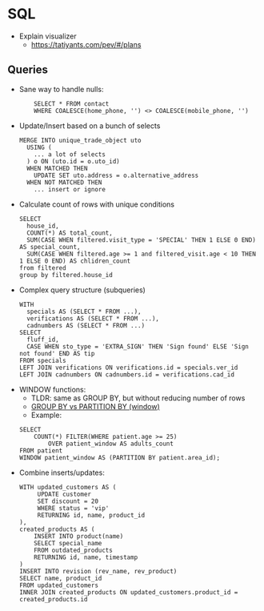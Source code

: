 # SQL
* Explain visualizer
    * https://tatiyants.com/pev/#/plans

## Queries
* Sane way to handle nulls:
    ```
        SELECT * FROM contact
        WHERE COALESCE(home_phone, '') <> COALESCE(mobile_phone, '')
    ```
* Update/Insert based on a bunch of selects
    ```
    MERGE INTO unique_trade_object uto
      USING (
        ... a lot of selects
      ) o ON (uto.id = o.uto_id)
      WHEN MATCHED THEN
        UPDATE SET uto.address = o.alternative_address
      WHEN NOT MATCHED THEN
        ... insert or ignore
    ```
* Calculate count of rows with unique conditions
    ```
    SELECT 
      house_id,
      COUNT(*) AS total_count,
      SUM(CASE WHEN filtered.visit_type = 'SPECIAL' THEN 1 ELSE 0 END) AS special_count,
      SUM(CASE WHEN filtered.age >= 1 and filtered_visit.age < 10 THEN 1 ELSE 0 END) AS chlidren_count
    from filtered
    group by filtered.house_id
    ```
* Complex query structure (subqueries)
    ```
    WITH 
      specials AS (SELECT * FROM ...),
      verifications AS (SELECT * FROM ...),
      cadnumbers AS (SELECT * FROM ...)
    SELECT 
      fluff_id,
      CASE WHEN sto_type = 'EXTRA_SIGN' THEN 'Sign found' ELSE 'Sign not found' END AS tip
    FROM specials
    LEFT JOIN verifications ON verifications.id = specials.ver_id
    LEFT JOIN cadnumbers ON cadnumbers.id = verifications.cad_id
    ```
* WINDOW functions:
    * TLDR: same as GROUP BY, but without reducing number of rows
    * [GROUP BY vs PARTITION BY (window)](https://stackoverflow.com/questions/2404565/sql-server-difference-between-partition-by-and-group-by)
    * Example:
    ```
    SELECT
        COUNT(*) FILTER(WHERE patient.age >= 25)
            OVER patient_window AS adults_count
    FROM patient
    WINDOW patient_window AS (PARTITION BY patient.area_id);
    ```
* Combine inserts/updates:
    ```
    WITH updated_customers AS (
         UPDATE customer
         SET discount = 20
         WHERE status = 'vip'
         RETURNING id, name, product_id
    ),
    created_products AS (
        INSERT INTO product(name)
        SELECT special_name
        FROM outdated_products
        RETURNING id, name, timestamp 
    )
    INSERT INTO revision (rev_name, rev_product)
    SELECT name, product_id
    FROM updated_customers 
    INNER JOIN created_products ON updated_customers.product_id = created_products.id 
    ```
